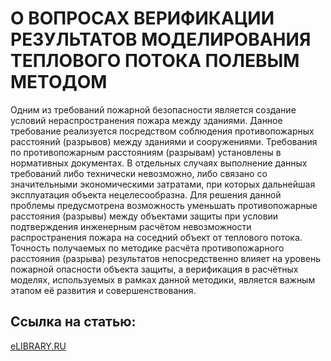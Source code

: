 # О ВОПРОСАХ ВЕРИФИКАЦИИ РЕЗУЛЬТАТОВ МОДЕЛИРОВАНИЯ ТЕПЛОВОГО ПОТОКА ПОЛЕВЫМ МЕТОДОМ

Одним из требований пожарной безопасности является создание условий нераспространения пожара между зданиями. 
Данное требование реализуется посредством соблюдения противопожарных расстояний (разрывов) между зданиями и сооружениями. 
Требования по противопожарным расстояниям (разрывам) установлены в нормативных документах. В отдельных случаях выполнение данных требований либо технически невозможно, либо связано со значительными экономическими затратами, при которых дальнейшая эксплуатация объекта нецелесообразна. 
Для решения данной проблемы предусмотрена возможность уменьшать противопожарные расстояния (разрывы) между объектами защиты при условии подтверждения инженерным расчётом невозможности распространения пожара на соседний объект от теплового потока. 
Точность получаемых по методике расчёта противопожарного расстояния (разрыва) результатов непосредственно влияет на уровень пожарной опасности объекта защиты, а верификация в расчётных моделях, используемых в рамках данной методики, является важным этапом её развития и совершенствования.



## Ссылка на статью:

[eLIBRARY.RU](https://elibrary.ru/item.asp?id=50519210)
